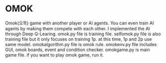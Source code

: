 # OMOK
Omok(오목) game with another player or AI agents. You can even train AI agents by making them compete with each other.
I implemented the AI through Deep Q-Learing.
omok.py file is training file.
selfomok.py file is also training file but it only focuses on training 1p. at this time, 1p and 2p use same model.
omokalgorithm.py file is omok rule.
omokenv.py file includes GUI, omok boards, event and condition checker.
omokgame.py is main game file. if you want to play omok game, run it.
